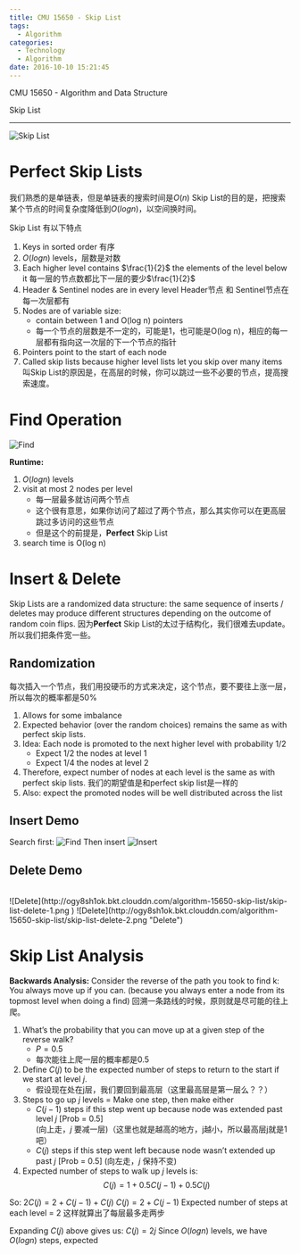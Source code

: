 ```yaml
---
title: CMU 15650 - Skip List
tags:
  - Algorithm
categories:
  - Technology
  - Algorithm
date: 2016-10-10 15:21:45
---
```

CMU 15650 - Algorithm and Data Structure 

Skip List
<!-- more -->

***
![Skip List](http://ogy8sh1ok.bkt.clouddn.com/algorithm-15650-skip-list/skip-list-1.png "Skip List")

# Perfect Skip Lists
我们熟悉的是单链表，但是单链表的搜索时间是$O(n)$
Skip List的目的是，把搜索某个节点的时间复杂度降低到$O(logn)$，以空间换时间。

Skip List 有以下特点
1. Keys in sorted order 有序
2. $O(logn)$ levels，层数是对数
3. Each higher level contains $\frac{1}{2}$ the elements of the level below it
每一层的节点数都比下一层的要少$\frac{1}{2}$
4. Header & Sentinel nodes are in every level 
Header节点 和 Sentinel节点在每一次层都有
5. Nodes are of variable size:
	- contain between 1 and O(log n) pointers
    - 每一个节点的层数是不一定的，可能是1，也可能是O(log n)，相应的每一层都有指向这一次层的下一个节点的指针
6. Pointers point to the start of each node 
7. Called skip lists because higher level lists let you skip over many items
叫Skip List的原因是，在高层的时候，你可以跳过一些不必要的节点，提高搜索速度。

# Find Operation
![Find](http://ogy8sh1ok.bkt.clouddn.com/algorithm-15650-skip-list/skip-list-2.png "Find")

**Runtime:**
1. $O(logn)$ levels 
2. visit at most 2 nodes per level
    - 每一层最多就访问两个节点
    - 这个很有意思，如果你访问了超过了两个节点，那么其实你可以在更高层跳过多访问的这些节点
    - 但是这个的前提是，**Perfect** Skip List
3. search time is O(log n)

# Insert & Delete
Skip Lists are a randomized data structure: the same sequence of inserts / deletes may produce different structures depending on the outcome of random coin flips.
因为**Perfect** Skip List的太过于结构化，我们很难去update。所以我们把条件宽一些。

## Randomization
每次插入一个节点，我们用投硬币的方式来决定，这个节点，要不要往上涨一层，所以每次的概率都是50%
1. Allows for some imbalance
2. Expected behavior (over the random choices) remains the same as with perfect skip lists.
3. Idea: Each node is promoted to the next higher level with probability 1/2
	- Expect 1/2 the nodes at level 1 
	- Expect 1/4 the nodes at level 2
4. Therefore, expect number of nodes at each level is the same as with perfect skip lists. 我们的期望值是和perfect skip list是一样的
5. Also: expect the promoted nodes will be well distributed across the list

## Insert Demo
Search first:
![Find](http://ogy8sh1ok.bkt.clouddn.com/algorithm-15650-skip-list/skip-list-insert-1.png )
Then insert
![Insert](http://ogy8sh1ok.bkt.clouddn.com/algorithm-15650-skip-list/skip-list-insert-2.png "Insert")



## Delete Demo
<br/>
![Delete](http://ogy8sh1ok.bkt.clouddn.com/algorithm-15650-skip-list/skip-list-delete-1.png )
![Delete](http://ogy8sh1ok.bkt.clouddn.com/algorithm-15650-skip-list/skip-list-delete-2.png "Delete")
<br/>


# Skip List Analysis
**Backwards Analysis:**
Consider the reverse of the path you took to find k:
You always move up if you can. 
(because you always enter a node from its topmost level when doing a find)
回溯一条路线的时候，原则就是尽可能的往上爬。

1. What’s the probability that you can move up at a given step of the reverse walk? 
    - $P = 0.5$
    - 每次能往上爬一层的概率都是0.5
2. Define $C(j)$ to be the expected number of steps to return to the start if we start at level $j$.
    - 假设现在处在j层，我们要回到最高层（这里最高层是第一层么？？）
3. Steps to go up $j$ levels = Make one step, then make either
	- $C(j-1)$ steps if this step went up because node was extended past level $j$ [Prob = 0.5]     
	(向上走，$j$ 要减一层)（这里也就是越高的地方，j越小，所以最高层j就是1吧）
	- $C(j)$ steps if this step went left because node wasn’t extended up past $j$ [Prob = 0.5] 
	(向左走，$j$ 保持不变)
4. Expected number of steps to walk up $j$ levels is: 
	$$C(j) = 1 + 0.5C(j-1) + 0.5C(j)$$

So: 
$2C(j) = 2 + C(j-1) + C(j)$
$C(j) = 2 + C(j-1)$
Expected number of steps at each level = 2
这样就算出了每层最多走两步

Expanding $C(j)$ above gives us: $C(j) = 2j$
Since $O(log n)$ levels, we have $O(log n)$ steps, expected





